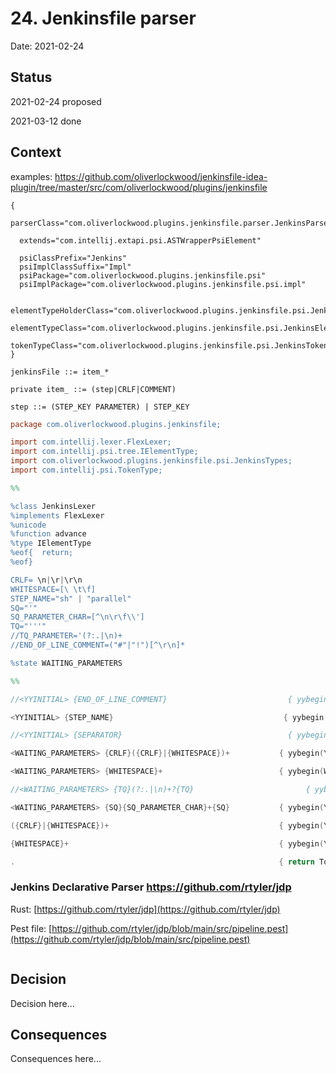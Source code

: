# 24. Jenkinsfile parser

Date: 2021-02-24

## Status

2021-02-24 proposed

2021-03-12 done

## Context

examples: https://github.com/oliverlockwood/jenkinsfile-idea-plugin/tree/master/src/com/oliverlockwood/plugins/jenkinsfile

```bnf
{
  parserClass="com.oliverlockwood.plugins.jenkinsfile.parser.JenkinsParser"

  extends="com.intellij.extapi.psi.ASTWrapperPsiElement"

  psiClassPrefix="Jenkins"
  psiImplClassSuffix="Impl"
  psiPackage="com.oliverlockwood.plugins.jenkinsfile.psi"
  psiImplPackage="com.oliverlockwood.plugins.jenkinsfile.psi.impl"

  elementTypeHolderClass="com.oliverlockwood.plugins.jenkinsfile.psi.JenkinsTypes"
  elementTypeClass="com.oliverlockwood.plugins.jenkinsfile.psi.JenkinsElementType"
  tokenTypeClass="com.oliverlockwood.plugins.jenkinsfile.psi.JenkinsTokenType"
}

jenkinsFile ::= item_*

private item_ ::= (step|CRLF|COMMENT)

step ::= (STEP_KEY PARAMETER) | STEP_KEY
```

```flex
package com.oliverlockwood.plugins.jenkinsfile;

import com.intellij.lexer.FlexLexer;
import com.intellij.psi.tree.IElementType;
import com.oliverlockwood.plugins.jenkinsfile.psi.JenkinsTypes;
import com.intellij.psi.TokenType;

%%

%class JenkinsLexer
%implements FlexLexer
%unicode
%function advance
%type IElementType
%eof{  return;
%eof}

CRLF= \n|\r|\r\n
WHITESPACE=[\ \t\f]
STEP_NAME="sh" | "parallel"
SQ="'"
SQ_PARAMETER_CHAR=[^\n\r\f\\']
TQ="'''"
//TQ_PARAMETER='(?:.|\n)+
//END_OF_LINE_COMMENT=("#"|"!")[^\r\n]*

%state WAITING_PARAMETERS

%%

//<YYINITIAL> {END_OF_LINE_COMMENT}                           { yybegin(YYINITIAL); return JenkinsTypes.COMMENT; }

<YYINITIAL> {STEP_NAME}                                      { yybegin(WAITING_PARAMETERS); return JenkinsTypes.STEP_KEY; }

//<YYINITIAL> {SEPARATOR}                                     { yybegin(WAITING_VALUE); return JenkinsTypes.SEPARATOR; }

<WAITING_PARAMETERS> {CRLF}({CRLF}|{WHITESPACE})+           { yybegin(YYINITIAL); return TokenType.WHITE_SPACE; }

<WAITING_PARAMETERS> {WHITESPACE}+                          { yybegin(WAITING_PARAMETERS); return TokenType.WHITE_SPACE; }

//<WAITING_PARAMETERS> {TQ}(?:.|\n)+?{TQ}                         { yybegin(YYINITIAL); return JenkinsTypes.PARAMETER; }

<WAITING_PARAMETERS> {SQ}{SQ_PARAMETER_CHAR}+{SQ}           { yybegin(YYINITIAL); return JenkinsTypes.PARAMETER; }

({CRLF}|{WHITESPACE})+                                      { yybegin(YYINITIAL); return TokenType.WHITE_SPACE; }

{WHITESPACE}+                                               { yybegin(YYINITIAL); return TokenType.WHITE_SPACE; }

.                                                           { return TokenType.BAD_CHARACTER; }
```

### Jenkins Declarative Parser https://github.com/rtyler/jdp

Rust: [https://github.com/rtyler/jdp](https://github.com/rtyler/jdp)

Pest file: [https://github.com/rtyler/jdp/blob/main/src/pipeline.pest](https://github.com/rtyler/jdp/blob/main/src/pipeline.pest)

```

```

## Decision

Decision here...

## Consequences

Consequences here...
